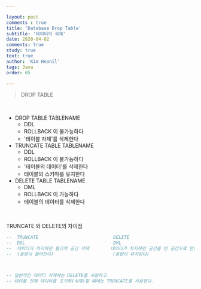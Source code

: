 ```yaml
---

layout: post
comments : true
title: 'Database Drop Table'
subtitle: '데이터의 삭제'
date: 2020-04-02
comments: true
study: true
text: true
author: 'Kim Heonil'
tags: Java
order: 65

---
```


> DROP TABLE

<br>

- DROP TABLE TABLENAME
  - DDL
  - ROLLBACK 이 불가능하다
  - '테이블 자체'를 삭제한다
- TRUNCATE TABLE TABLENAME
  - DDL
  - ROLLBACK 이 불가능하다
  - '테이블의 데이터'를 삭제한다
  - 테이블의 스키마를 유지한다
- DELETE TABLE TABLENAME
  - DML
  - ROLLBACK 이 가능하다
  - 테이블의 데이터를 삭제한다

<br>

TRUNCATE 와 DELETE의 차이점

``` SQL
--	TRUNCATE							DELETE
--	DDL									DML
--	데이터가 차지하던 물리적 공간 삭제		   데이터가 차지하던 공간을 빈 공간으로 만듬.
--	(용량이 줄어든다)					    (용량이 유지된다)



-- 일반적인 데이터 삭제에는 DELETE를 사용하고 
-- 테이블 전체 데이터를 초기화(삭제)할 때에는 TRUNCATE를 사용한다.
```


<br><br>